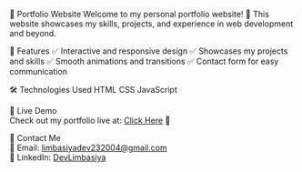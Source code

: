 🌟 Portfolio Website
Welcome to my personal portfolio website! 🚀 This website showcases my skills, projects, and experience in web development and beyond.
 
📌 Features
✅ Interactive and responsive design
✅ Showcases my projects and skills
✅ Smooth animations and transitions
✅ Contact form for easy communication

🛠️ Technologies Used
HTML
CSS
JavaScript

🎯 Live Demo  
Check out my portfolio live at: [Click Here](https://devlimbasiyaportfolio.web.app) 🚀  

📨 Contact Me  
📧 Email: [limbasiyadev232004@gmail.com](mailto:limbasiyadev232004@gmail.com)  
💼 LinkedIn: [DevLimbasiya](https://www.linkedin.com/in/devlimbasiya/)  
